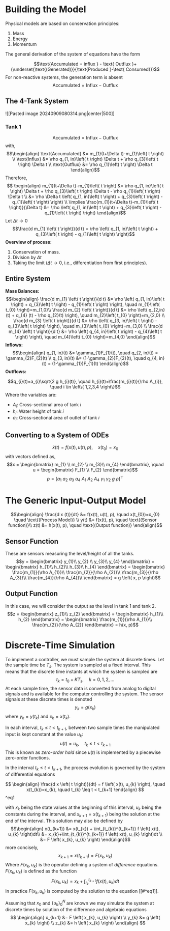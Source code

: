 # Building the Model

Physical models are based on conservation principles:
1. Mass
2. Energy
3. Momentum

The general derivation of the system of equations have the form 

$$\text{Accumulated = influx } - \text{ Outflux }+ (\underset{\text{(Generated)}}{\text{Produced }-\text{ Consumed}})$$
For non-reactive systems, the generation term is absent
$$\text{Accumulated} = \text{Influx}-\text{Outflux}$$
## The 4-Tank System

![[Pasted image 20240909080314.png|center|500]]


### **Tank 1**

$$\text{Accumulated} = \text{Influx}-\text{Outflux}$$
with,
$$\begin{align}
\text{Accumulated} &= m_{1}(t+\Delta t)-m_{1}\left( t \right) \\
\text{Influx} &= \rho q_{1, in}\left( t \right) \Delta t + \rho q_{3}\left( t \right) \Delta t \\
\text{Outflux} &= \rho q_{1}\left( t \right) \Delta t
\end{align}$$
Therefore, 
$$ \begin{align}
m_{1}(t+\Delta t)-m_{1}\left( t \right) &= \rho q_{1, in}\left( t \right) \Delta t + \rho q_{3}\left( t \right) \Delta t - \rho q_{1}\left( t \right) \Delta t \\
&= \rho \Delta t \left( q_{1, in}\left( t \right)  +  q_{3}\left( t \right) - q_{1}\left( t \right) \right) \\
\implies \frac{m_{1}(t+\Delta t)-m_{1}\left( t \right)}{\Delta t} &= \rho \left( q_{1, in}\left( t \right)  +  q_{3}\left( t \right) - q_{1}\left( t \right) \right)
\end{align}$$
Let $\Delta t \rightarrow 0$ 
$$\frac{d m_{1} \left( t \right)}{d t} = \rho \left( q_{1, in}\left( t \right)  +  q_{3}\left( t \right) - q_{1}\left( t \right) \right)$$
**Overview of process:**
1. Conservation of mass.
2. Division by $\Delta t$
3. Taking the limit ($\Delta t \rightarrow 0$, i.e., differentiation from first principles).

## Entire System

**Mass Balances:**
$$\begin{align}
\frac{d m_{1} \left( t \right)}{d t} &= \rho \left( q_{1, in}\left( t \right)  +  q_{3}\left( t \right) - q_{1}\left( t \right) \right), \quad m_{1}\left( t_{0} \right)=m_{1,0}\\
\frac{d m_{2} \left( t \right)}{d t} &= \rho \left( q_{2,in} (t) + q_{4} (t) - \rho q_{2}(t) \right), \quad m_{2}\left( t_{0} \right)=m_{2,0} \\
\frac{d m_{3} \left( t \right)}{d t} &= \rho \left( q_{3, in}\left( t \right) - q_{3}\left( t \right) \right), \quad m_{3}\left( t_{0} \right)=m_{3,0} \\
\frac{d m_{4} \left( t \right)}{d t} &= \rho \left( q_{4, in}\left( t \right) - q_{4}\left( t \right) \right), \quad m_{4}\left( t_{0} \right)=m_{4,0}
\end{align}$$
**Inflows:**
$$\begin{align}
q_{1, in}(t) &= \gamma_{1}F_{1}(t), \quad q_{2, in}(t) = \gamma_{2}F_{2}(t) \\
q_{3, in}(t) &= (1-\gamma_{2})F_{2}(t), \quad q_{4, in}(t) = (1-\gamma_{1})F_{1}(t) 
\end{align}$$
**Outflows:**

$$q_{i}(t)=a_{i}\sqrt{2 g h_{i}(t)}, \quad h_{i}(t)=\frac{m_{i}(t)}{\rho A_{i}}, \quad i \in \left\{ 1,2,3,4 \right\}$$
Where the variables are:
- $A_{i}:$ Cross-sectional area of tank $i$
- $h_{i}:$ Water height of tank $i$
- $a_{i}:$ Cross-sectional area of outlet of tank $i$

## Converting to a System of ODEs

$$\dot{x}(t)=f(x(t), u(t), p), \quad x(t_{0})=x_{0}$$
with vectors defined as,
$$x = \begin{bmatrix} m_{1} \\ m_{2} \\ m_{3}\\ m_{4} \end{bmatrix}, \quad u = \begin{bmatrix} F_{1} \\ F_{2} \end{bmatrix}$$
$$p = \left[a_{1} \ a_{2} \ a_{3} \ a_{4} \ A_{1} \ A_{2} \ A_{4} \ \gamma_{1} \ \gamma_{2} \ g \ \rho\right]^{\top}$$

# The Generic Input-Output Model

$$\begin{align}
\frac{d x (t)}{dt} &= f(x(t), u(t), p), \quad x(t_{0})=x_{0} \quad \text{(Process Model)} \\
y(t) &= f(x(t), p), \quad \text{(Sensor function)}\\
z(t) &= h(x(t), p), \quad \text{(Output function)}
\end{align}$$
## Sensor Function

These are sensors measuring the level/height of all the tanks.
$$y = \begin{bmatrix} y_{1}\\ y_{2} \\ y_{3}\\ y_{4} \end{bmatrix} = \begin{bmatrix} h_{1}\\ h_{2}\\ h_{3}\\ h_{4} \end{bmatrix} = \begin{bmatrix} \frac{m_{1}}{\rho A_{1}}\\ \frac{m_{2}}{\rho A_{2}}\\ \frac{m_{3}}{\rho A_{3}}\\ \frac{m_{4}}{\rho A_{4}}\\ \end{bmatrix} = g \left( x, p \right)$$
## Output Function

In this case, we will consider the output as the level in tank $1$ and tank $2$. 
$$z = \begin{bmatrix} z_{1}\\ z_{2} \end{bmatrix} = \begin{bmatrix} h_{1}\\ h_{2} \end{bmatrix} = \begin{bmatrix} \frac{m_{1}}{\rho A_{1}}\\ \frac{m_{2}}{\rho A_{2}} \end{bmatrix} = h(x, p)$$
# Discrete-Time Simulation

To implement a controller, we must sample the system at discrete times. Let the sample time be $T_{s}$. The system is sampled at a fixed interval. This means that the discrete time instants at which the system is sampled are 
$$t_{k}=t_{0}+K T_{s}, \quad k=0,1,2, \dots $$
At each sample time, the sensor data is converted from analog to digital signals and is available for the computer controlling the system. The sensor signals at these discrete times is denoted
$$y_{k}=g(x_{k})$$
where $y_{k}=y \left( t_{k} \right)$ and $x_{k}=x \left( t_{k} \right)$.

In each interval, $t_{k} \leq t < t_{k+1}$, between two sample times the manipulated input is kept constant at the value $u_{k}$:
$$u \left( t \right) = u_{k}, \quad t_{k} \leq t < t_{k+1}$$
This is known as *zero-order hold* since $u(t)$ is implemented by a piecewise zero-order functions. 

In the interval $t_{k} \leq t < t_{k+1}$, the process evolution is governed by the system of differential equations

$$
\begin{align}
\frac{d x \left( t \right)}{dt} = f \left( x(t), u_{k} \right), \quad x(t_{k})=x_{k}, \quad t_{k} \leq t < t_{k+1}
\end{align}
$$
^eq1

with $x_{k}$ being the state values at the beginning of this interval, $u_{k}$ being the constants during the interval, and $x_{k+1}=x(t_{k+1})$ being the solution at the end of the interval. This solution may also be defined by 
$$\begin{align}
x(t_{k+1}) &= x(t_{k}) + \int_{t_{k}}^{t_{k+1}} f \left( x(t), u_{k} \right)dt\\
&= x_{k}+\int_{t_{k}}^{t_{k+1}} f \left( x(t), u_{k} \right)dt \\
&= F \left( x_{k}, u_{k} \right)
\end{align}$$
more concisely,
$$x_{k+1}=x \left( t_{k+1} \right) = F \left( x_{k}, u_{k} \right)$$
Where $F \left( x_{k}, u_{k} \right)$ is the operator defining a system of *difference* equations. $F(x_{k}, u_{k})$ is defined as the function
$$F \left( x_{k}, u_{k} \right) = x_{k}+\int_{t_{k}}^{t_{k+1}} f \left( x(t), u_{k} \right)dt$$
In practice $F \left( x_{k}, u_{k} \right)$ is computed by the solution to the equation [[#^eq1]]. 

Assuming that $x_{0}$ and $\left\{ u_{k} \right\}_{0}^{N}$ are known we may simulate the system at discrete times by solution of the difference and algebraic equations
$$
\begin{align}
x_{k+1} &= F \left( x_{k}, u_{k} \right) \\
y_{k} &= g \left( x_{k} \right) \\
z_{k} &= h \left( x_{k} \right)
\end{align}
$$
